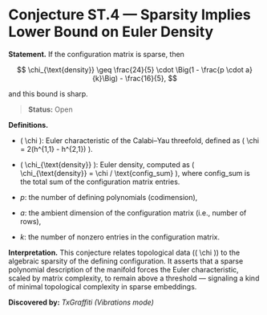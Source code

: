 # Conjecture ST.4 — Sparsity Implies Lower Bound on Euler Density

**Statement.**
If the configuration matrix is sparse, then

$$
\chi_{\text{density}} \geq \frac{24}{5} \cdot \Big(1 - \frac{p \cdot a}{k}\Big) - \frac{16}{5},
$$

and this bound is sharp.

> **Status:** <span class="badge status-open">Open</span>

**Definitions.**

- \( \chi \): Euler characteristic of the Calabi–Yau threefold, defined as \( \chi = 2(h^{1,1} - h^{2,1}) \).
- \( \chi_{\text{density}} \): Euler density, computed as \( \chi_{\text{density}} = \chi / \text{config\_sum} \), where config_sum is the total sum of the configuration matrix entries.

- $p$: the number of defining polynomials (codimension),

- $a$: the ambient dimension of the configuration matrix (i.e., number of rows),

- $k$: the number of nonzero entries in the configuration matrix.

**Interpretation.**
This conjecture relates topological data (\( \chi \)) to the algebraic sparsity of the defining configuration. It asserts that a sparse polynomial description of the manifold forces the Euler characteristic, scaled by matrix complexity, to remain above a threshold — signaling a kind of minimal topological complexity in sparse embeddings.

**Discovered by:** *TxGraffiti (Vibrations mode)*

